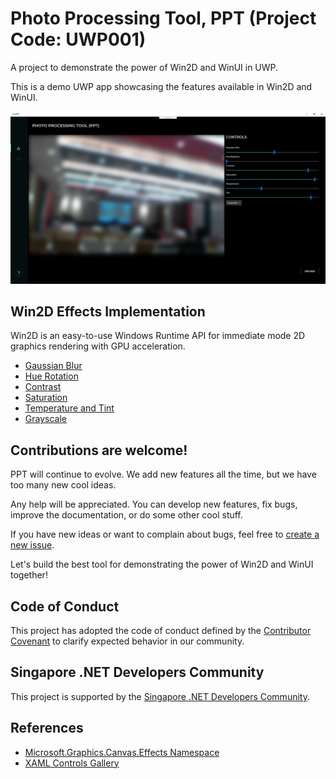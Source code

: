 # Photo Processing Tool, PPT (Project Code: UWP001)
A project to demonstrate the power of Win2D and WinUI in UWP.

This is a demo UWP app showcasing the features available in Win2D and WinUI.

![Homepage of the app](Uwp001/github-images/app-screenshot01.png?raw=true)

## Win2D Effects Implementation
Win2D is an easy-to-use Windows Runtime API for immediate mode 2D graphics rendering with GPU acceleration.

- [Gaussian Blur](https://microsoft.github.io/Win2D/html/T_Microsoft_Graphics_Canvas_Effects_GaussianBlurEffect.htm)
- [Hue Rotation](https://microsoft.github.io/Win2D/html/T_Microsoft_Graphics_Canvas_Effects_HueRotationEffect.htm)
- [Contrast](https://microsoft.github.io/Win2D/html/T_Microsoft_Graphics_Canvas_Effects_ContrastEffect.htm)
- [Saturation](https://microsoft.github.io/Win2D/html/T_Microsoft_Graphics_Canvas_Effects_SaturationEffect.htm)
- [Temperature and Tint](https://microsoft.github.io/Win2D/html/T_Microsoft_Graphics_Canvas_Effects_TemperatureAndTintEffect.htm)
- [Grayscale](https://microsoft.github.io/Win2D/html/T_Microsoft_Graphics_Canvas_Effects_GrayscaleEffect.htm)

## Contributions are welcome!

PPT will continue to evolve. We add new features all the time, but we have too many new cool ideas.

Any help will be appreciated. You can develop new features, fix bugs, improve the documentation, or do some other cool stuff.

If you have new ideas or want to complain about bugs, feel free to [create a new issue](https://github.com/sg-dotnet/uwp001/issues/new).

Let's build the best tool for demonstrating the power of Win2D and WinUI together!

## Code of Conduct

This project has adopted the code of conduct defined by the [Contributor Covenant](http://contributor-covenant.org/)
to clarify expected behavior in our community.

## Singapore .NET Developers Community

This project is supported by the [Singapore .NET Developers Community](http://dotnet.sg).

## References
- [Microsoft.Graphics.Canvas.Effects Namespace](https://microsoft.github.io/Win2D/html/N_Microsoft_Graphics_Canvas_Effects.htm)
- [XAML Controls Gallery](https://www.microsoft.com/en-sg/p/xaml-controls-gallery/9msvh128x2zt?activetab=pivot:regionofsystemrequirementstab)
